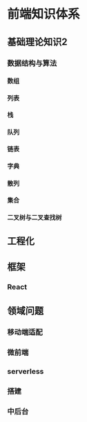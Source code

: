 # 前端知识体系

## 基础理论知识2

### 数据结构与算法

#### 数组

#### 列表

#### 栈

#### 队列

#### 链表

#### 字典

#### 散列

#### 集合

#### 二叉树与二叉查找树

## 工程化

## 框架

### React

## 领域问题

### 移动端适配

### 微前端

### serverless

### 搭建

### 中后台


